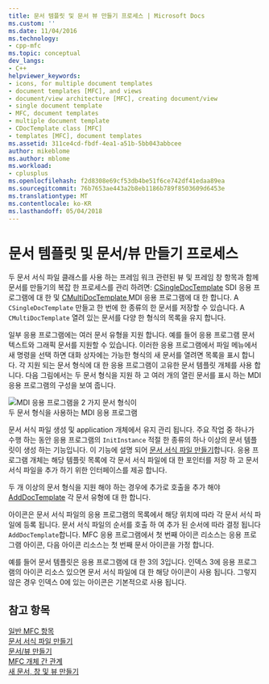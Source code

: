 ```yaml
---
title: 문서 템플릿 및 문서 뷰 만들기 프로세스 | Microsoft Docs
ms.custom: ''
ms.date: 11/04/2016
ms.technology:
- cpp-mfc
ms.topic: conceptual
dev_langs:
- C++
helpviewer_keywords:
- icons, for multiple document templates
- document templates [MFC], and views
- document/view architecture [MFC], creating document/view
- single document template
- MFC, document templates
- multiple document template
- CDocTemplate class [MFC]
- templates [MFC], document templates
ms.assetid: 311ce4cd-fbdf-4ea1-a51b-5bb043abbcee
author: mikeblome
ms.author: mblome
ms.workload:
- cplusplus
ms.openlocfilehash: f2d8308e69cf53db4be51f6ce742df41edaa89ea
ms.sourcegitcommit: 76b7653ae443a2b8eb1186b789f8503609d6453e
ms.translationtype: MT
ms.contentlocale: ko-KR
ms.lasthandoff: 05/04/2018
---
```

# <a name="document-templates-and-the-documentview-creation-process"></a>문서 템플릿 및 문서/뷰 만들기 프로세스
두 문서 서식 파일 클래스를 사용 하는 프레임 워크 관련된 뷰 및 프레임 창 항목과 함께 문서를 만들기의 복잡 한 프로세스를 관리 하려면: [CSingleDocTemplate](../mfc/reference/csingledoctemplate-class.md) SDI 응용 프로그램에 대 한 및 [CMultiDocTemplate ](../mfc/reference/cmultidoctemplate-class.md) MDI 응용 프로그램에 대 한 합니다. A `CSingleDocTemplate` 만들고 한 번에 한 종류의 한 문서를 저장할 수 있습니다. A `CMultiDocTemplate` 열려 있는 문서를 다양 한 형식의 목록을 유지 합니다.  
  
 일부 응용 프로그램에는 여러 문서 유형을 지원 합니다. 예를 들어 응용 프로그램 문서 텍스트와 그래픽 문서를 지원할 수 있습니다. 이러한 응용 프로그램에서 파일 메뉴에서 새 명령을 선택 하면 대화 상자에는 가능한 형식의 새 문서를 열려면 목록을 표시 합니다. 각 지원 되는 문서 형식에 대 한 응용 프로그램이 고유한 문서 템플릿 개체를 사용 합니다. 다음 그림에서는 두 문서 형식을 지원 하 고 여러 개의 열린 문서를 표시 하는 MDI 응용 프로그램의 구성을 보여 줍니다.  
  
 ![MDI 응용 프로그램을 2 가지 문서 형식이](../mfc/media/vc387h1.gif "vc387h1")  
두 문서 형식을 사용하는 MDI 응용 프로그램  
  
 문서 서식 파일 생성 및 application 개체에서 유지 관리 됩니다. 주요 작업 중 하나가 수행 하는 동안 응용 프로그램의 `InitInstance` 적절 한 종류의 하나 이상의 문서 템플릿이 생성 하는 기능입니다. 이 기능에 설명 되어 [문서 서식 파일 만들기](../mfc/document-template-creation.md)합니다. 응용 프로그램 개체는 해당 템플릿 목록에 각 문서 서식 파일에 대 한 포인터를 저장 하 고 문서 서식 파일을 추가 하기 위한 인터페이스를 제공 합니다.  
  
 두 개 이상의 문서 형식을 지원 해야 하는 경우에 추가로 호출을 추가 해야 [AddDocTemplate](../mfc/reference/cwinapp-class.md#adddoctemplate) 각 문서 유형에 대 한 합니다.  
  
 아이콘은 문서 서식 파일의 응용 프로그램의 목록에서 해당 위치에 따라 각 문서 서식 파일에 등록 됩니다. 문서 서식 파일의 순서를 호출 하 여 추가 된 순서에 따라 결정 됩니다 `AddDocTemplate`합니다. MFC 응용 프로그램에서 첫 번째 아이콘 리소스는 응용 프로그램 아이콘, 다음 아이콘 리소스는 첫 번째 문서 아이콘을 가정 합니다.  
  
 예를 들어 문서 템플릿은 응용 프로그램에 대 한 3의 3입니다. 인덱스 3에 응용 프로그램의 아이콘 리소스 있으면 문서 서식 파일에 대 한 해당 아이콘이 사용 됩니다. 그렇지 않은 경우 인덱스 0에 있는 아이콘은 기본적으로 사용 됩니다.  
  
## <a name="see-also"></a>참고 항목  
 [일반 MFC 항목](../mfc/general-mfc-topics.md)   
 [문서 서식 파일 만들기](../mfc/document-template-creation.md)   
 [문서/뷰 만들기](../mfc/document-view-creation.md)   
 [MFC 개체 간 관계](../mfc/relationships-among-mfc-objects.md)   
 [새 문서, 창 및 뷰 만들기](../mfc/creating-new-documents-windows-and-views.md)

